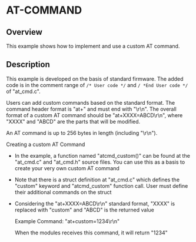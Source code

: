 # AT-COMMAND

## Overview

This example shows how to implement and use a custom AT command.



## Description

This example is developed on the basis of standard firmware. The added code is in the comment range of `/* User code */` and `/ *End User code */` of "at_cmd.c".

Users can add custom commands based on the standard format. The command header format is "at+" and must end with "\r\n". The overall format of a custom AT command should be "at+XXXX=ABCD\r\n", where "XXXX" and "ABCD" are the parts that will be modified.

An AT command is up to 256 bytes in length (including "\r\n").

Creating a custom AT Command

* In the example, a function named "atcmd_custom()" can be found at the "at_cmd.c" and "at_cmd.h" source files. You can use this as a basis to create your very own custom AT command

* Note that there is a struct definition at "at_cmd.c" which defines the "custom" keyword and "atcmd_custom" function call. User must define their additional commands on the struct

* Considering the "at+XXXX=ABCD\r\n" standard format, "XXXX" is replaced with "custom" and "ABCD" is the returned value 
  
  Example Command: "at+custom=1234\r\n"<br>
  
  When the modules receives this command, it will return "1234"
